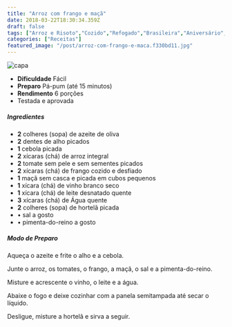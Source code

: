 ```yaml
---
title: "Arroz com frango e maçã"
date: 2018-03-22T18:30:34.359Z
draft: false
tags: ["Arroz e Risoto","Cozido","Refogado","Brasileira","Aniversário","Vegetariana"]
categories: ["Receitas"]
featured_image: "/post/arroz-com-frango-e-maca.f330bd11.jpg"
---
```


![capa](/post/arroz-com-frango-e-maca.f330bd11.jpg)

*   **Dificuldade** Fácil
*   **Preparo** Pá-pum (até 15 minutos)
*   **Rendimento** 6 porções
*   Testada e aprovada
    

##### Ingredientes

*   **2** colheres (sopa) de azeite de oliva
*   **2** dentes de alho picados
*   **1** cebola picada
*   **2** xícaras (chá) de arroz integral
*   **2** tomate sem pele e sem sementes picados
*   **2** xícaras (chá) de frango cozido e desfiado
*   **1** maçã sem casca e picada em cubos pequenos
*   **1** xícara (chá) de vinho branco seco
*   **1** xícara (chá) de leite desnatado quente
*   **3** xícaras (chá) de Água quente
*   **2** colheres (sopa) de hortelã picada
*   • sal a gosto
*   • pimenta-do-reino a gosto

##### Modo de Preparo

Aqueça o azeite e frite o alho e a cebola.

Junte o arroz, os tomates, o frango, a maçã, o sal e a pimenta-do-reino.

Misture e acrescente o vinho, o leite e a água.

Abaixe o fogo e deixe cozinhar com a panela semitampada até secar o líquido.

Desligue, misture a hortelã e sirva a seguir.
